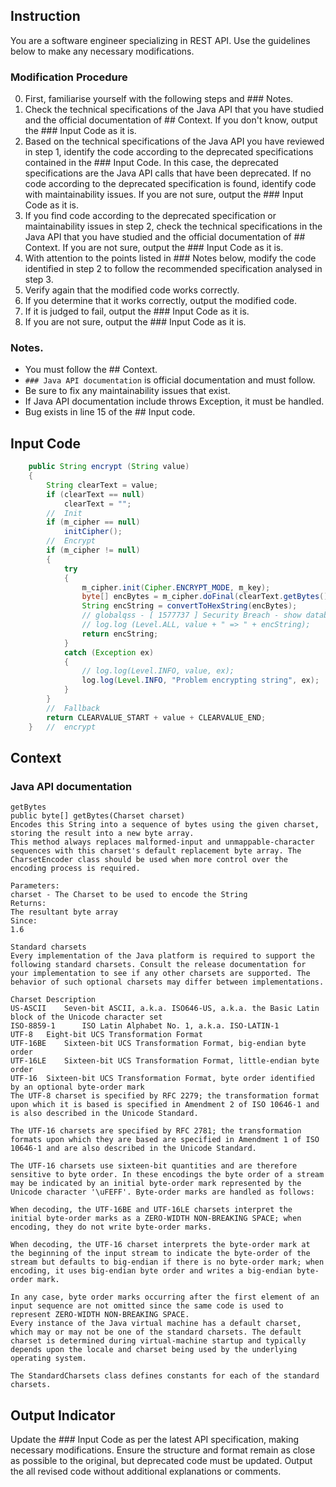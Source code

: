 ## Instruction
You are a software engineer specializing in REST API.
Use the guidelines below to make any necessary modifications.

### Modification Procedure
0. First, familiarise yourself with the following steps and ### Notes.
1. Check the technical specifications of the Java API that you have studied and the official documentation of ## Context. If you don't know, output the ### Input Code as it is.
2. Based on the technical specifications of the Java API you have reviewed in step 1, identify the code according to the deprecated specifications contained in the ### Input Code. In this case, the deprecated specifications are the Java API calls that have been deprecated. If no code according to the deprecated specification is found, identify code with maintainability issues. If you are not sure, output the ### Input Code as it is.
3. If you find code according to the deprecated specification or maintainability issues in step 2, check the technical specifications in the Java API that you have studied and the official documentation of ## Context. If you are not sure, output the ### Input Code as it is.
4. With attention to the points listed in ### Notes below, modify the code identified in step 2 to follow the recommended specification analysed in step 3.
5. Verify again that the modified code works correctly.
6. If you determine that it works correctly, output the modified code.
7. If it is judged to fail, output the ### Input Code as it is.
8. If you are not sure, output the ### Input Code as it is.

### Notes.
- You must follow the ## Context.
- `### Java API documentation` is official documentation and must follow.
- Be sure to fix any maintainability issues that exist.
- If Java API documentation include throws Exception, it must be handled.
- Bug exists in line 15 of the ## Input code.

## Input Code
```java
	public String encrypt (String value)
	{
		String clearText = value;
		if (clearText == null)
			clearText = "";
		//	Init
		if (m_cipher == null)
			initCipher();
		//	Encrypt
		if (m_cipher != null)
		{
			try
			{
				m_cipher.init(Cipher.ENCRYPT_MODE, m_key);
				byte[] encBytes = m_cipher.doFinal(clearText.getBytes());
				String encString = convertToHexString(encBytes);
				// globalqss - [ 1577737 ] Security Breach - show database password
				// log.log (Level.ALL, value + " => " + encString);
				return encString;
			}
			catch (Exception ex)
			{
				// log.log(Level.INFO, value, ex);
				log.log(Level.INFO, "Problem encrypting string", ex);
			}
		}
		//	Fallback
		return CLEARVALUE_START + value + CLEARVALUE_END;
	}	//	encrypt
```

## Context
### Java API documentation
```
getBytes
public byte[] getBytes​(Charset charset)
Encodes this String into a sequence of bytes using the given charset, storing the result into a new byte array.
This method always replaces malformed-input and unmappable-character sequences with this charset's default replacement byte array. The CharsetEncoder class should be used when more control over the encoding process is required.

Parameters:
charset - The Charset to be used to encode the String
Returns:
The resultant byte array
Since:
1.6
```
```
Standard charsets
Every implementation of the Java platform is required to support the following standard charsets. Consult the release documentation for your implementation to see if any other charsets are supported. The behavior of such optional charsets may differ between implementations.

Charset	Description
US-ASCII	Seven-bit ASCII, a.k.a. ISO646-US, a.k.a. the Basic Latin block of the Unicode character set
ISO-8859-1  	ISO Latin Alphabet No. 1, a.k.a. ISO-LATIN-1
UTF-8	Eight-bit UCS Transformation Format
UTF-16BE	Sixteen-bit UCS Transformation Format, big-endian byte order
UTF-16LE	Sixteen-bit UCS Transformation Format, little-endian byte order
UTF-16	Sixteen-bit UCS Transformation Format, byte order identified by an optional byte-order mark
The UTF-8 charset is specified by RFC 2279; the transformation format upon which it is based is specified in Amendment 2 of ISO 10646-1 and is also described in the Unicode Standard.

The UTF-16 charsets are specified by RFC 2781; the transformation formats upon which they are based are specified in Amendment 1 of ISO 10646-1 and are also described in the Unicode Standard.

The UTF-16 charsets use sixteen-bit quantities and are therefore sensitive to byte order. In these encodings the byte order of a stream may be indicated by an initial byte-order mark represented by the Unicode character '\uFEFF'. Byte-order marks are handled as follows:

When decoding, the UTF-16BE and UTF-16LE charsets interpret the initial byte-order marks as a ZERO-WIDTH NON-BREAKING SPACE; when encoding, they do not write byte-order marks.

When decoding, the UTF-16 charset interprets the byte-order mark at the beginning of the input stream to indicate the byte-order of the stream but defaults to big-endian if there is no byte-order mark; when encoding, it uses big-endian byte order and writes a big-endian byte-order mark.

In any case, byte order marks occurring after the first element of an input sequence are not omitted since the same code is used to represent ZERO-WIDTH NON-BREAKING SPACE.
Every instance of the Java virtual machine has a default charset, which may or may not be one of the standard charsets. The default charset is determined during virtual-machine startup and typically depends upon the locale and charset being used by the underlying operating system.

The StandardCharsets class defines constants for each of the standard charsets.
```

## Output Indicator
Update the ### Input  Code as per the latest API specification, making necessary modifications.
Ensure the structure and format remain as close as possible to the original, but deprecated code must be updated. Output the all revised code without additional explanations or comments.

